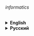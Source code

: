 ###### informatics

<details><summary> 
<strong>English</strong>
</summary>

# Informatics

## School homeworks and classworks

###### Thanks to [Konstantin Polyakov's website](https://kpolyakov.spb.ru).

</details>

<details><summary> 
<strong>Русский</strong>
</summary>

# Информатика

## Школьные домашние задания и классные работы

###### Спасибо сайту [Константина Полякова](https://kpolyakov.spb.ru).

</details>